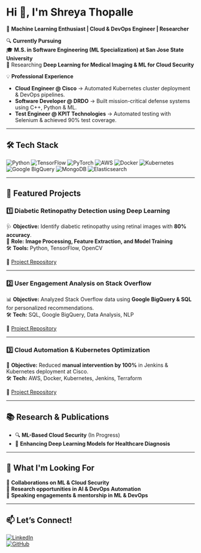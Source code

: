# Hi 👋, I'm Shreya Thopalle  

🚀 **Machine Learning Enthusiast | Cloud & DevOps Engineer | Researcher**  

🔍 **Currently Pursuing**  
🎓 **M.S. in Software Engineering (ML Specialization) at San Jose State University**  
📌 Researching **Deep Learning for Medical Imaging & ML for Cloud Security**  

💡 **Professional Experience**  
- **Cloud Engineer @ Cisco** → Automated Kubernetes cluster deployment & DevOps pipelines.  
- **Software Developer @ DRDO** → Built mission-critical defense systems using C++, Python & ML.  
- **Test Engineer @ KPIT Technologies** → Automated testing with Selenium & achieved 90% test coverage.  

---

## 🛠 **Tech Stack**
![Python](https://img.shields.io/badge/Python-3776AB?style=for-the-badge&logo=python&logoColor=white)
![TensorFlow](https://img.shields.io/badge/TensorFlow-FF6F00?style=for-the-badge&logo=tensorflow&logoColor=white)
![PyTorch](https://img.shields.io/badge/PyTorch-EE4C2C?style=for-the-badge&logo=pytorch&logoColor=white)
![AWS](https://img.shields.io/badge/AWS-232F3E?style=for-the-badge&logo=amazon-aws&logoColor=white)
![Docker](https://img.shields.io/badge/Docker-2496ED?style=for-the-badge&logo=docker&logoColor=white)
![Kubernetes](https://img.shields.io/badge/Kubernetes-326CE5?style=for-the-badge&logo=kubernetes&logoColor=white)
![Google BigQuery](https://img.shields.io/badge/Google_BigQuery-4285F4?style=for-the-badge&logo=googlecloud&logoColor=white)
![MongoDB](https://img.shields.io/badge/MongoDB-47A248?style=for-the-badge&logo=mongodb&logoColor=white)
![Elasticsearch](https://img.shields.io/badge/Elasticsearch-005571?style=for-the-badge&logo=elasticsearch&logoColor=white)

---

## 📌 **Featured Projects**
### **1️⃣ Diabetic Retinopathy Detection using Deep Learning**  
🩺 **Objective:** Identify diabetic retinopathy using retinal images with **80% accuracy**.  
📌 **Role:** **Image Processing, Feature Extraction, and Model Training**  
🛠 **Tools:** Python, TensorFlow, OpenCV  

🔗 [Project Repository](#)

---

### **2️⃣ User Engagement Analysis on Stack Overflow**  
📊 **Objective:** Analyzed Stack Overflow data using **Google BigQuery & SQL** for personalized recommendations.  
🛠 **Tech:** SQL, Google BigQuery, Data Analysis, NLP  

🔗 [Project Repository](#)

---

### **3️⃣ Cloud Automation & Kubernetes Optimization**  
🚀 **Objective:** Reduced **manual intervention by 100%** in Jenkins & Kubernetes deployment at Cisco.  
🛠 **Tech:** AWS, Docker, Kubernetes, Jenkins, Terraform  

🔗 [Project Repository](#)

---

## 📚 **Research & Publications**
- 🔍 **ML-Based Cloud Security** (In Progress)  
- 📖 **Enhancing Deep Learning Models for Healthcare Diagnosis**  

---

## 🎯 **What I'm Looking For**
👥 **Collaborations on ML & Cloud Security**  
🔎 **Research opportunities in AI & DevOps Automation**  
📢 **Speaking engagements & mentorship in ML & DevOps**  

---

## 📫 **Let’s Connect!**
[![LinkedIn](https://img.shields.io/badge/LinkedIn-0077B5?style=for-the-badge&logo=linkedin&logoColor=white)](https://linkedin.com/in/krishna-shreya-b9a4ba273)  
[![GitHub](https://img.shields.io/badge/GitHub-181717?style=for-the-badge&logo=github&logoColor=white)](https://github.com/shreyapbk0622)  

